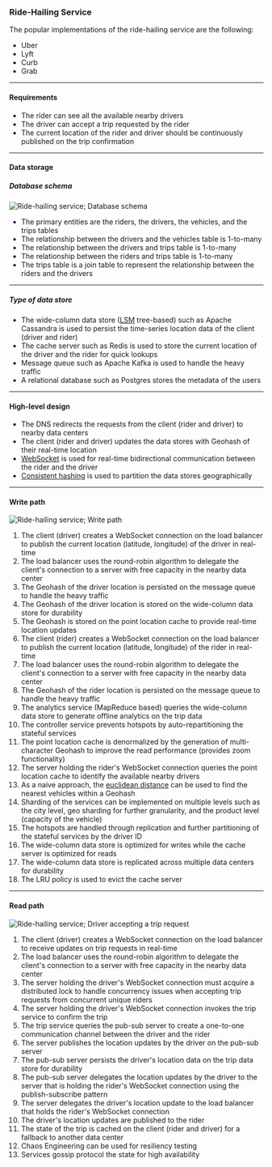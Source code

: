 ### Ride-Hailing Service

The popular implementations of the ride-hailing service are the following:

- Uber
- Lyft
- Curb
- Grab

---

#### Requirements

- The rider can see all the available nearby drivers
- The driver can accept a trip requested by the rider
- The current location of the rider and driver should be continuously published on the trip confirmation

---

#### Data storage

##### Database schema

<image src="imgs/ride-hailing-service-database-schema.png" alt="Ride-hailing service; Database schema" caption="Ride-hailing service; Database schema" >

- The primary entities are the riders, the drivers, the vehicles, and the trips tables
- The relationship between the drivers and the vehicles table is 1-to-many
- The relationship between the drivers and trips table is 1-to-many
- The relationship between the riders and trips table is 1-to-many
- The trips table is a join table to represent the relationship between the riders and the drivers

---

##### Type of data store

- The wide-column data store ([LSM](https://en.wikipedia.org/wiki/Log-structured_merge-tree) tree-based) such as Apache Cassandra is used to persist the time-series location data of the client (driver and rider)
- The cache server such as Redis is used to store the current location of the driver and the rider for quick lookups
- Message queue such as Apache Kafka is used to handle the heavy traffic
- A relational database such as Postgres stores the metadata of the users

---

#### High-level design

- The DNS redirects the requests from the client (rider and driver) to nearby data centers
- The client (rider and driver) updates the data stores with Geohash of their real-time location
- [WebSocket](https://developer.mozilla.org/en-US/docs/Web/API/WebSockets_API) is used for real-time bidirectional communication between the rider and the driver
- [Consistent hashing](https://systemdesign.one/consistent-hashing-explained/) is used to partition the data stores geographically

---

#### Write path

<image src="imgs/ride-hailing-service-write-path.png" alt="Ride-hailing service; Write path" caption="Ride-hailing service; Write path" >

1. The client (driver) creates a WebSocket connection on the load balancer to publish the current location (latitude, longitude) of the driver in real-time
2. The load balancer uses the round-robin algorithm to delegate the client's connection to a server with free capacity in the nearby data center
3. The Geohash of the driver location is persisted on the message queue to handle the heavy traffic
4. The Geohash of the driver location is stored on the wide-column data store for durability
5. The Geohash is stored on the point location cache to provide real-time location updates
6. The client (rider) creates a WebSocket connection on the load balancer to publish the current location (latitude, longitude) of the rider in real-time
7. The load balancer uses the round-robin algorithm to delegate the client's connection to a server with free capacity in the nearby data center
8. The Geohash of the rider location is persisted on the message queue to handle the heavy traffic
9. The analytics service (MapReduce based) queries the wide-column data store to generate offline analytics on the trip data
10. The controller service prevents hotspots by auto-repartitioning the stateful services
11. The point location cache is denormalized by the generation of multi-character Geohash to improve the read performance (provides zoom functionality)
12. The server holding the rider's WebSocket connection queries the point location cache to identify the available nearby drivers
13. As a naive approach, the [euclidean distance](https://en.wikipedia.org/wiki/Euclidean_distance) can be used to find the nearest vehicles within a Geohash
14. Sharding of the services can be implemented on multiple levels such as the city level, geo sharding for further granularity, and the product level (capacity of the vehicle)
15. The hotspots are handled through replication and further partitioning of the stateful services by the driver ID
16. The wide-column data store is optimized for writes while the cache server is optimized for reads
17. The wide-column data store is replicated across multiple data centers for durability
18. The LRU policy is used to evict the cache server

---

#### Read path

<image src="imgs/ride-hailing-service-read-path.png" alt="Ride-hailing service; Driver accepting a trip request" caption="Ride-hailing service; Driver accepting a trip request" >

1. The client (driver) creates a WebSocket connection on the load balancer to receive updates on trip requests in real-time
2. The load balancer uses the round-robin algorithm to delegate the client's connection to a server with free capacity in the nearby data center
3. The server holding the driver's WebSocket connection must acquire a distributed lock to handle concurrency issues when accepting trip requests from concurrent unique riders
4. The server holding the driver's WebSocket connection invokes the trip service to confirm the trip
5. The trip service queries the pub-sub server to create a one-to-one communication channel between the driver and the rider
6. The server publishes the location updates by the driver on the pub-sub server
7. The pub-sub server persists the driver's location data on the trip data store for durability
8. The pub-sub server delegates the location updates by the driver to the server that is holding the rider's WebSocket connection using the publish-subscribe pattern
9. The server delegates the driver's location update to the load balancer that holds the rider's WebSocket connection
10. The driver's location updates are published to the rider
11. The state of the trip is cached on the client (rider and driver) for a fallback to another data center
12. Chaos Engineering can be used for resiliency testing
13. Services gossip protocol the state for high availability
